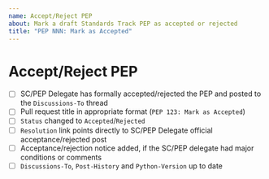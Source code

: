 ```yaml
---
name: Accept/Reject PEP
about: Mark a draft Standards Track PEP as accepted or rejected
title: "PEP NNN: Mark as Accepted"
---
```


# Accept/Reject PEP

<!--
You can help complete the following checklist yourself if you like
by ticking any boxes you're sure about, like this: [x]

If you're unsure about anything, just leave it blank and we'll take a look.
-->

* [ ] SC/PEP Delegate has formally accepted/rejected the PEP and posted to the ``Discussions-To`` thread
* [ ] Pull request title in appropriate format (``PEP 123: Mark as Accepted``)
* [ ] ``Status`` changed to ``Accepted``/``Rejected``
* [ ] ``Resolution`` link points directly to SC/PEP Delegate official acceptance/rejected post
* [ ] Acceptance/rejection notice added, if the SC/PEP delegate had major conditions or comments
* [ ] ``Discussions-To``, ``Post-History`` and ``Python-Version`` up to date
